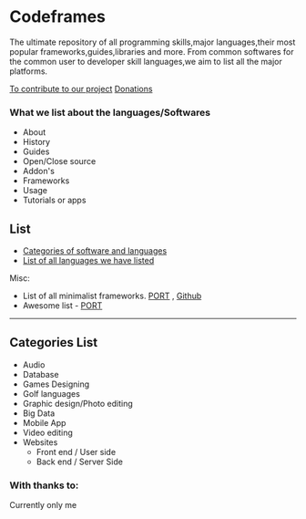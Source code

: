 # Codeframes
The ultimate repository of all programming skills,major languages,their most popular frameworks,guides,libraries and more.
From common softwares for the common user to developer skill languages,we aim to list all the major platforms.

[To contribute to our project](contribute.md)
[Donations](Donate.md)

### What we list about the languages/Softwares
* About
* History
* Guides
* Open/Close source
* Addon's 
* Frameworks
* Usage
* Tutorials or apps

## List
* [Categories of software and languages](Categories/)
* [List of all languages we have listed](https://github.com/bhatshravan/codeframes/Languages/)

Misc:
* List of all minimalist frameworks. [PORT](https://github.com/bhatshravan/codeframes/Lists.md) , [Github](https://github.com/neiesc/awesome-minimalist)
* Awesome list - [PORT](https://github.com/bhatshravan/codeframes/awesome.md)

---
## Categories List
* Audio
* Database
* Games Designing
* Golf languages
* Graphic design/Photo editing
* Big Data
* Mobile App
* Video editing
* Websites
	- Front end / User side
	- Back end / Server Side

### With thanks to:
Currently only me